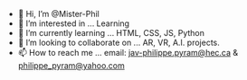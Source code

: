 - 👋 Hi, I’m @Mister-Phil
- 👀 I’m interested in ... Learning
- 🌱 I’m currently learning ... HTML, CSS, JS, Python
- 💞️ I’m looking to collaborate on ... AR, VR, A.I. projects. 
- 📫 How to reach me ... email: jav-philippe.pyram@hec.ca & philippe_pyram@yahoo.com

<!---
Mister-Phil/Mister-Phil is a ✨ special ✨ repository because its `README.md` (this file) appears on your GitHub profile.
You can click the Preview link to take a look at your changes.
--->
